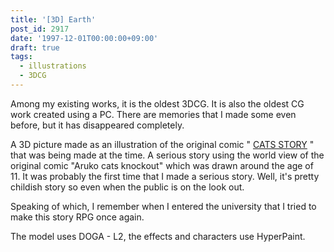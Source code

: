 ```yaml
---
title: '[3D] Earth'
post_id: 2917
date: '1997-12-01T00:00:00+09:00'
draft: true
tags:
  - illustrations
  - 3DCG
---
```


Among my existing works, it is the oldest 3DCG. It is also the oldest CG work created using a PC. There are memories that I made some even before, but it has disappeared completely.

A 3D picture made as an illustration of the original comic " [CATS STORY](https://danmaq.com/cats_story) " that was being made at the time. A serious story using the world view of the original comic "Aruko cats knockout" which was drawn around the age of 11. It was probably the first time that I made a serious story. Well, it's pretty childish story so even when the public is on the look out.

Speaking of which, I remember when I entered the university that I tried to make this story RPG once again.

The model uses DOGA - L2, the effects and characters use HyperPaint.
